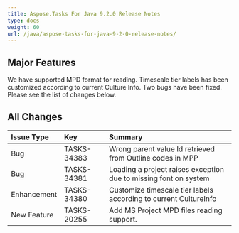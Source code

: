 ```yaml
---
title: Aspose.Tasks For Java 9.2.0 Release Notes
type: docs
weight: 60
url: /java/aspose-tasks-for-java-9-2-0-release-notes/
---
```


## **Major Features**
We have supported MPD format for reading. Timescale tier labels has been customized according to current Culture Info. Two bugs have been fixed. Please see the list of changes below.

## **All Changes**
|**Issue Type**|**Key**|**Summary**|
| :- | :- | :- |
|Bug|TASKS-34383|Wrong parent value Id retrieved from Outline codes in MPP|
|Bug|TASKS-34381|Loading a project raises exception due to missing font on system|
|Enhancement|TASKS-34380|Customize timescale tier labels according to current CultureInfo|
|New Feature|TASKS-20255|Add MS Project MPD files reading support.|

